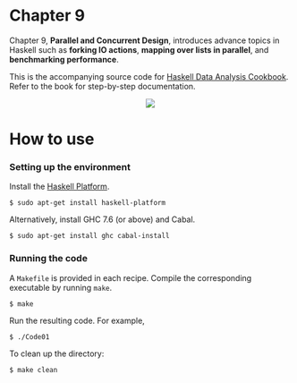 # Chapter 9
Chapter 9, **Parallel and Concurrent Design**, introduces advance topics in Haskell such as **forking IO actions**, **mapping over lists in parallel**, and **benchmarking performance**.

This is the accompanying source code for [Haskell Data Analysis Cookbook](http://haskelldata.com).
Refer to the book for step-by-step documentation.

<p align="center"><a href="http://haskelldata.com" target="_blank"><img src="http://haskelldata.com/images/ch09.png"/></a></p>

# How to use

### Setting up the environment
Install the [Haskell Platform](http://www.haskell.org/platform/).

    $ sudo apt-get install haskell-platform

Alternatively, install GHC 7.6 (or above) and Cabal.

    $ sudo apt-get install ghc cabal-install

### Running the code
A `Makefile` is provided in each recipe. Compile the corresponding executable by running `make`.

    $ make

Run the resulting code. For example,

    $ ./Code01

To clean up the directory:

    $ make clean
